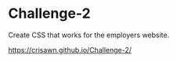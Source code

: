 # Challenge-2

Create CSS that works for the employers website.

https://crisawn.github.io/Challenge-2/
